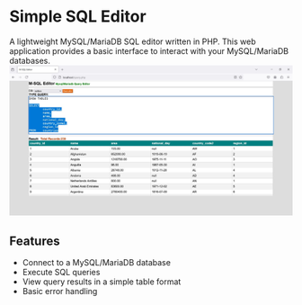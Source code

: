 # Simple SQL Editor

A lightweight MySQL/MariaDB SQL editor written in PHP. This web application provides a basic interface to interact with your MySQL/MariaDB databases.
![Screenshot](Screenshot_m_sql_editor.jpg)


## Features

- Connect to a MySQL/MariaDB database
- Execute SQL queries
- View query results in a simple table format
- Basic error handling
